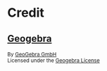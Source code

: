 # Credit

## [Geogebra][geogebra]

<sup>By [GeoGebra GmbH][geogebra-author]</sup>\
<sup>Licensed under the [Geogebra License][geogebra-license]</sup>

<!-- Link aliases -->

[geogebra]: https://github.com/geogebra/geogebra
[geogebra-author]: https://github.com/geogebra
[geogebra-license]: https://www.geogebra.org/license
